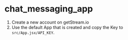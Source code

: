# chat_messaging_app

1. Create a new account on getStream.io
2. Use the default App that is created and copy the Key to `src/App.jsx/API_KEY`.